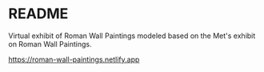 # README
Virtual exhibit of Roman Wall Paintings modeled based on the Met's exhibit on Roman Wall Paintings.

https://roman-wall-paintings.netlify.app
